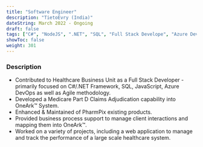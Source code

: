 ```yaml
---
title: "Software Engineer"
description: "TietoEvry (India)"
dateString: March 2022 - Ongoing
draft: false
tags: ["C#", "NodeJS", ".NET", "SQL", "Full Stack Develope", "Azure DevOps", "GitHub"]
showToc: false
weight: 301
--- 
```


### Description

- Contributed to Healthcare Business Unit as a Full Stack Developer - primarily focused on C#/.NET Framework, SQL, JavaScript, Azure DevOps as well as Agile methodology.
- Developed a Medicare Part D Claims Adjudication capability into OneArk™ System.
- Enhanced & Maintained of PharmPix existing products.
- Provided business process support to manage client interactions and mapping them into OneArk™.
- Worked on a variety of projects, including a web application to manage and track the performance of a large scale healthcare system.

